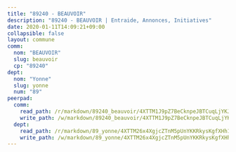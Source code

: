 ```yaml
---
title: "89240 - BEAUVOIR"
description: "89240 - BEAUVOIR | Entraide, Annonces, Initiatives"
date: 2020-01-11T14:09:21+09:00
collapsible: false
layout: commune
comm:
  nom: "BEAUVOIR"
  slug: beauvoir
  cp: "89240"
dept:
  nom: "Yonne"
  slug: yonne
  num: "89"
peerpad:
  comm:
    read_path: /r/markdown/89240_beauvoir/4XTTM1J9pZ7BeCknpeJBTCuqLjYKJapzU7SpBrmmrEX1YYMH9
    write_path: /w/markdown/89240_beauvoir/4XTTM1J9pZ7BeCknpeJBTCuqLjYKJapzU7SpBrmmrEX1YYMH9-K3TgUvnQQDftH3WUVuLUjtWdNX6BSpfV8eirYc5Gdm7QKziWgmjMd97974gUmc24U4qCotZcnrEQEiLsLHJtozJ1TFA5Wug1K2pURKq8K4EuWWpwBz8MRDY1Pj7u9CR1LQfEQFq1
  dept:
    read_path: /r/markdown/89_yonne/4XTTM26x4XgjcZTnM5pUnYKKRkysKgfXHh1wiigoPHqn9LDKB
    write_path: /w/markdown/89_yonne/4XTTM26x4XgjcZTnM5pUnYKKRkysKgfXHh1wiigoPHqn9LDKB-K3TgU4xaMVqzoRnPJNyddApuMoWvJyHL35bzooauYvdhG3MLg3ikjpoueq9BDtqVP4hJBQxpPxix2gohzXyST9tZPnEkyXpDMdHiAFpx7EU6e8WgvFk7NPsBQepM8o13bG9dyqq7
---
```


